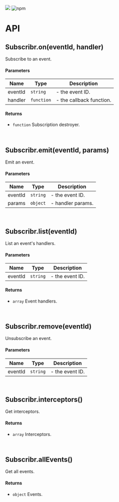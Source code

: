 [![](https://img.shields.io/npm/v/subscribr.svg)](https://www.npmjs.com/package/subscribr)
<img src="https://img.shields.io/npm/v/subscribr.svg" alt="npm">

# API

## Subscribr.on(eventId, handler) 

Subscribe to an event.

#### Parameters

| Name | Type | Description |
| ---- | ---- | ----------- |
| eventId | `string`  | - the event ID. |
| handler | `function`  | - the callback function. |

#### Returns

- `function`  Subscription destroyer.
<br>

## Subscribr.emit(eventId, params) 

Emit an event.

#### Parameters

| Name | Type | Description |
| ---- | ---- | ----------- |
| eventId | `string`  | - the event ID. |
| params | `object`  | - handler params. |
<br>

## Subscribr.list(eventId) 

List an event's handlers.

#### Parameters

| Name | Type | Description |
| ---- | ---- | ----------- |
| eventId | `string`  | - the event ID. |

#### Returns

- `array`  Event handlers.
<br>

## Subscribr.remove(eventId) 

Unsubscribe an event.

#### Parameters

| Name | Type | Description |
| ---- | ---- | ----------- |
| eventId | `string`  | - the event ID. |
<br>

## Subscribr.interceptors() 

Get interceptors.

#### Returns

- `array`  Interceptors.
<br>

## Subscribr.allEvents() 

Get all events.

#### Returns

- `object`  Events.
<br>
